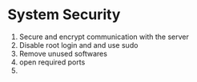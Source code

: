 # System Security

   1. Secure and encrypt communication with the server
   2. Disable root login and and use sudo 
   3. Remove unused softwares  
   4. open required ports
   5. 